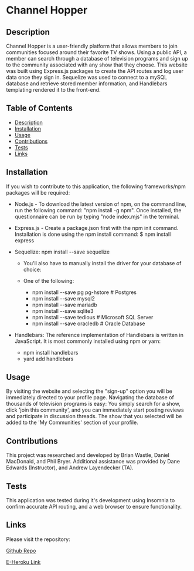     
# Channel Hopper

## Description
Channel Hopper is a user-friendly platform that allows members to join communities focused around their favorite TV shows. Using a public API, a member can search through a database of television programs and sign up to the community associated with any show that they choose. This website was built using Express.js packages to create the API routes and log user data once they sign in. Sequelize was used to connect to a mySQL database and retrieve stored member information, and Handlebars templating rendered it to the front-end.   


## Table of Contents
- [Description](#description)
- [Installation](#installation)
- [Usage](#usage)
- [Contributions](#contributions)
- [Tests](#tests)
- [Links](#Links)
    
## Installation
If you wish to contribute to this application, the following frameworks/npm packages will be required:

- Node.js - To download the latest version of npm, on the command line, run the following command: 
"npm install -g npm". Once installed, the questionnaire can be run by typing "node index.mjs" in the terminal. 

- Express.js - Create a package.json first with the npm init command. Installation is done using the npm install command: $ npm install express

- Sequelize: npm install --save sequelize

    - You'll also have to manually install the driver for your database of choice:

    - One of the following:
       - npm install --save pg pg-hstore # Postgres
       - npm install --save mysql2
       - npm install --save mariadb
       - npm install --save sqlite3
       - npm install --save tedious # Microsoft SQL Server
       - npm install --save oracledb # Oracle Database


- Handlebars: The reference implementation of Handlebars is written in JavaScript. It is most commonly installed using npm or yarn:
    - npm install handlebars
    - yard add handlebars



## Usage
By visiting the website and selecting the "sign-up" option you will be immediately directed to your profile page. Navigating the database of thousands of television programs is easy: You simply search for a show, click 'join this community', and you can immediately start posting reviews and participate in discussion threads. The show that you selected will be added to the 'My Communities' section of your profile.

## Contributions
This project was researched and developed by Brian Wastle, Daniel MacDonald, and Phil Bryer. Additional assistance was provided by Dane Edwards (Instructor), and Andrew Layendecker (TA). 

## Tests
This application was tested during it's development using Insomnia to confirm accurate API routing, and a web browser to ensure functionality. 

## Links
Please visit the repository:

[Github Repo](https://github.com/brian-wastle/Group-Project-2)

[E-Heroku Link](https://guarded-crag-94657-216a181d9ea0.herokuapp.com/)

 